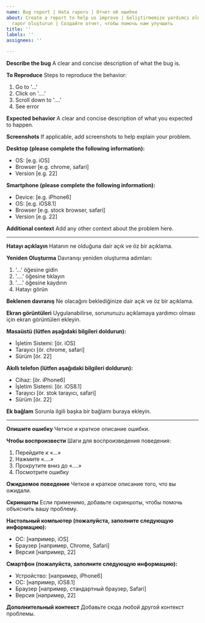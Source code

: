 ```yaml
---
name: Bug report | Hata raporu | Отчет об ошибке
about: Create a report to help us improve | Geliştirmemize yardımcı olmak için bir
  rapor oluşturun | Создайте отчет, чтобы помочь нам улучшить
title: ''
labels: ''
assignees: ''

---
```


**Describe the bug**
A clear and concise description of what the bug is.

**To Reproduce**
Steps to reproduce the behavior:
1. Go to '...'
2. Click on '....'
3. Scroll down to '....'
4. See error

**Expected behavior**
A clear and concise description of what you expected to happen.

**Screenshots**
If applicable, add screenshots to help explain your problem.

**Desktop (please complete the following information):**
 - OS: [e.g. iOS]
 - Browser [e.g. chrome, safari]
 - Version [e.g. 22]

**Smartphone (please complete the following information):**
 - Device: [e.g. iPhone6]
 - OS: [e.g. iOS8.1]
 - Browser [e.g. stock browser, safari]
 - Version [e.g. 22]

**Additional context**
Add any other context about the problem here.

----

**Hatayı açıklayın**
Hatanın ne olduğuna dair açık ve öz bir açıklama.

**Yeniden Oluşturma**
Davranışı yeniden oluşturma adımları:
1. '...' öğesine gidin
2. '....' öğesine tıklayın
3. '....' öğesine kaydırın
4. Hatayı görün

**Beklenen davranış**
Ne olacağını beklediğinize dair açık ve öz bir açıklama.

**Ekran görüntüleri**
Uygulanabilirse, sorununuzu açıklamaya yardımcı olması için ekran görüntüleri ekleyin.

**Masaüstü (lütfen aşağıdaki bilgileri doldurun):**
- İşletim Sistemi: [ör. iOS]
- Tarayıcı [ör. chrome, safari]
- Sürüm [ör. 22]

**Akıllı telefon (lütfen aşağıdaki bilgileri doldurun):**
- Cihaz: [ör. iPhone6]
- İşletim Sistemi: [ör. iOS8.1]
- Tarayıcı [ör. stok tarayıcı, safari]
- Sürüm [ör. 22]

**Ek bağlam**
Sorunla ilgili başka bir bağlamı buraya ekleyin.

----

**Опишите ошибку**
Четкое и краткое описание ошибки.

**Чтобы воспроизвести**
Шаги для воспроизведения поведения:
1. Перейдите к «...»
2. Нажмите «....»
3. Прокрутите вниз до «....»
4. Посмотрите ошибку

**Ожидаемое поведение**
Четкое и краткое описание того, что вы ожидали.

**Скриншоты**
Если применимо, добавьте скриншоты, чтобы помочь объяснить вашу проблему.

**Настольный компьютер (пожалуйста, заполните следующую информацию):**
- ОС: [например, iOS]
- Браузер [например, Chrome, Safari]
- Версия [например, 22]

**Смартфон (пожалуйста, заполните следующую информацию):**
- Устройство: [например, iPhone6]
- ОС: [например, iOS8.1]
- Браузер [например, стандартный браузер, Safari]
- Версия [например, 22]

**Дополнительный контекст**
Добавьте сюда любой другой контекст проблемы.
